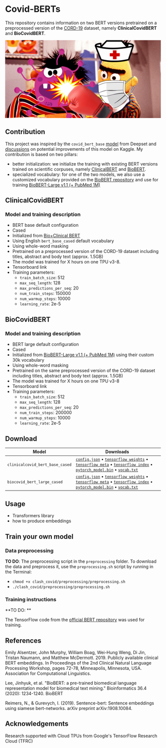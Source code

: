 # Covid-BERTs

This repository contains information on two BERT versions pretrained on a preprocessed version of the [CORD-19](https://www.kaggle.com/allen-institute-for-ai/CORD-19-research-challenge) dataset, namely **ClinicalCovidBERT** and **BioCovidBERT**. 

![Illustration](clash_covid.png)

## Contribution

 This project was inspired by the `covid_bert_base` [model](https://huggingface.co/deepset/covid_bert_base) from Deepset and [discussions](https://www.kaggle.com/allen-institute-for-ai/CORD-19-research-challenge/discussion/138250) on potential improvements of this model on Kaggle. My contribution is based on two pillars:
- better initialization: we initialize the training with existing BERT versions trained on scientific corpuses, namely [ClinicalBERT](https://github.com/EmilyAlsentzer/clinicalBERT) and [BioBERT](https://github.com/dmis-lab/biobert).
- specialized vocabulary: for one of the two models, we also use a customized vocabulary provided on the [BioBERT repository](https://github.com/dmis-lab/biobert) and use for training [BioBERT-Large v1.1 (+ PubMed 1M)](https://github.com/dmis-lab/biobert)

## ClinicalCovidBERT 

### Model and training description
- BERT base default configuration
- Cased 
- Initialized from [Bio+Clinical BERT](https://github.com/EmilyAlsentzer/clinicalBERT)
- Using English `bert_base_cased` default vocabulary
- Using whole-word masking
- Pretrained on a preprocessed version of the CORD-19 dataset including titles, abstract and body text (approx. 1.5GB)
- The model was trained for X hours on one TPU v3-8.
- Tensorboard link
- Training parameters:
  - `train_batch_size`: 512
  - `max_seq_length`: 128
  - `max_predictions_per_seq`: 20
  - `num_train_steps`: 150000 
  - `num_warmup_steps`: 10000
  - `learning_rate`: 2e-5


## BioCovidBERT

### Model and training description
- BERT large default configuration
- Cased 
- Initialized from [BioBERT-Large v1.1 (+ PubMed 1M)](https://github.com/dmis-lab/biobert) using their custom 30k vocabulary
- Using whole-word masking
- Pretrained on the same preprocessed version of the CORD-19 dataset including titles, abstract and body text (approx. 1.5GB)
- The model was trained for X hours on one TPU v3-8
- Tensorboard link
- Training parameters:
  - `train_batch_size`: 512
  - `max_seq_length`: 128
  - `max_predictions_per_seq`: 20
  - `num_train_steps`: 200000 
  - `num_warmup_steps`: 10000
  - `learning_rate`: 2e-5
  
## Download

| Model                            | Downloads
| -------------------------------- | ---------------------------------------------------------------------------------------------------------------
| `clinicalcovid_bert_base_cased`   | [`config.json`](https://s3.amazonaws.com/models.huggingface.co/bert/mananeau/clinicalcovid_bert/bert_config.json) • [`tensorflow weights`](https://s3.amazonaws.com/models.huggingface.co/bert/mananeau/clinicalcovid_bert/clinicalcovid_bert_base_cased.ckpt.data-00000-of-00001) • [`tensorflow meta`](https://s3.amazonaws.com/models.huggingface.co/bert/mananeau/clinicalcovid_bert/clinicalcovid_bert_base_cased.ckpt.meta) • [`tensorflow index`](https://s3.amazonaws.com/models.huggingface.co/bert/mananeau/clinicalcovid_bert/clinicalcovid_bert_base_cased.ckpt.index) • [`pytorch_model.bin`](https://s3.amazonaws.com/models.huggingface.co/bert/mananeau/clinicalcovid_bert/clinicalcovid_bert_base_cased.bin) • [`vocab.txt`](https://s3.amazonaws.com/models.huggingface.co/bert/mananeau/clinicalcovid_bert/vocab.txt)
| `biocovid_bert_large_cased` | [`config.json`]() • [`tensorflow weights`]() • [`tensorflow meta`]() • [`tensorflow index`]() • [`pytorch_model.bin`]() • [`vocab.txt`]()

## Usage 
- Transformers library
- how to produce embeddings 

## Train your own model 

### Data preprocessing

**TO DO**: The preprocessing script in the `preprocessing` folder. To download the data and preprocess it, use the `preprocessing.sh` script by running in the Terminal:
- `chmod +x clash_covid/preprocessing/preprocessing.sh`
- `./clash_covid/preprocessing/preprocessing.sh` 

### Training instructions

**TO DO: **

The TensorFlow code from the [official BERT repository](https://github.com/google-research/bert) was used for training.

## References

Emily Alsentzer, John Murphy, William Boag, Wei-Hung Weng, Di Jin, Tristan Naumann, and Matthew McDermott. 2019. Publicly available clinical BERT embeddings. In Proceedings of the 2nd Clinical Natural Language Processing Workshop, pages 72-78, Minneapolis, Minnesota, USA. Association for Computational Linguistics.

Lee, Jinhyuk, et al. "BioBERT: a pre-trained biomedical language representation model for biomedical text mining." Bioinformatics 36.4 (2020): 1234-1240.
BioBERT

Reimers, N., & Gurevych, I. (2019). Sentence-bert: Sentence embeddings using siamese bert-networks. arXiv preprint arXiv:1908.10084.

## Acknowledgements

Research supported with Cloud TPUs from Google's TensorFlow Research Cloud (TFRC)
